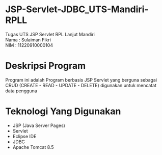 # JSP-Servlet-JDBC_UTS-Mandiri-RPLL
 Tugas UTS JSP Servlet RPL Lanjut Mandiri <br />
 Nama : Sulaiman Fikri <br />
 NIM  : 11220910000104
# Deskripsi Program
Program ini adalah Program berbasis JSP Servlet yang berguna sebagai CRUD (CREATE - READ - UPDATE - DELETE) digunakan untuk mencatat data pengguna
# Teknologi Yang Digunakan
  - JSP (Java Server Pages)
  - Servlet
  - Eclipse IDE
  - JDBC
  - Apache Tomcat 8.5
